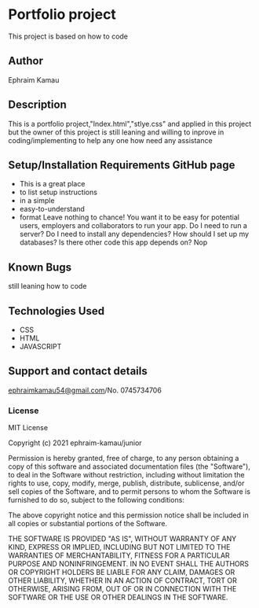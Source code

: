 # Portfolio project
  This project is based on how to code

## Author
Ephraim Kamau 
## Description 
This is a portfolio project,"Index.html","stlye.css" and applied in this project but the owner of this project is still leaning and willing to inprove in coding/implementing to help any one how need any assistance
## Setup/Installation Requirements GitHub page
* This is a great place
* to list setup instructions
* in a simple
* easy-to-understand
* format
Leave nothing to chance! You want it to be easy for potential users, employers and collaborators to run your app. Do I need to run a server? Do I need to install any dependencies? How should I set up my databases? Is there other code this app depends on? Nop
## Known Bugs
 still leaning how to code  
## Technologies Used 
* CSS
* HTML
* JAVASCRIPT

## Support and contact details 
ephraimkamau54@gmail.com/No. 0745734706
### License
  
MIT License

Copyright (c) 2021 ephraim-kamau/junior



Permission is hereby granted, free of charge, to any person obtaining a copy
of this software and associated documentation files (the "Software"), to deal
in the Software without restriction, including without limitation the rights
to use, copy, modify, merge, publish, distribute, sublicense, and/or sell
copies of the Software, and to permit persons to whom the Software is
furnished to do so, subject to the following conditions:

The above copyright notice and this permission notice shall be included in all
copies or substantial portions of the Software.

THE SOFTWARE IS PROVIDED "AS IS", WITHOUT WARRANTY OF ANY KIND, EXPRESS OR
IMPLIED, INCLUDING BUT NOT LIMITED TO THE WARRANTIES OF MERCHANTABILITY,
FITNESS FOR A PARTICULAR PURPOSE AND NONINFRINGEMENT. IN NO EVENT SHALL THE
AUTHORS OR COPYRIGHT HOLDERS BE LIABLE FOR ANY CLAIM, DAMAGES OR OTHER
LIABILITY, WHETHER IN AN ACTION OF CONTRACT, TORT OR OTHERWISE, ARISING FROM,
OUT OF OR IN CONNECTION WITH THE SOFTWARE OR THE USE OR OTHER DEALINGS IN THE
SOFTWARE.
